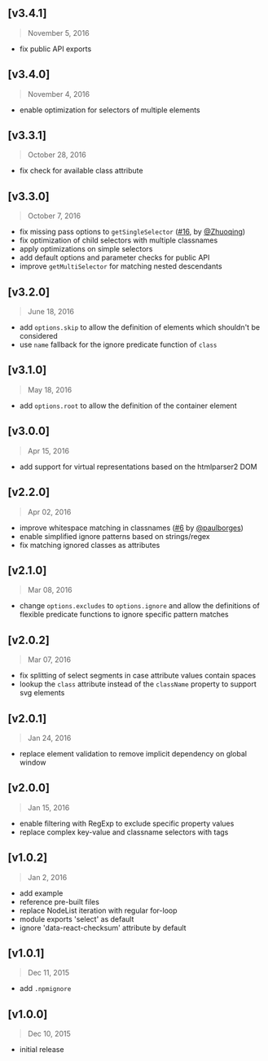 ## [v3.4.1]
> November 5, 2016

- fix public API exports


## [v3.4.0]
> November 4, 2016

- enable optimization for selectors of multiple elements


## [v3.3.1]
> October 28, 2016

- fix check for available class attribute


## [v3.3.0]
> October 7, 2016

- fix missing pass options to `getSingleSelector` ([#16](https://github.com/Autarc/optimal-select/pull/16), by [@Zhuoqing](https://github.com/Zhuoqing))
- fix optimization of child selectors with multiple classnames
- apply optimizations on simple selectors
- add default options and parameter checks for public API
- improve `getMultiSelector` for matching nested descendants


## [v3.2.0]
> June 18, 2016

- add `options.skip` to allow the definition of elements which shouldn't be considered
- use `name` fallback for the ignore predicate function of `class`


## [v3.1.0]
> May 18, 2016

- add `options.root` to allow the definition of the container element


## [v3.0.0]
> Apr 15, 2016

- add support for virtual representations based on the htmlparser2 DOM


## [v2.2.0]
> Apr 02, 2016

- improve whitespace matching in classnames ([#6](https://github.com/Autarc/optimal-select/pull/6) by [@paulborges](https://github.com/pauloborges))
- enable simplified ignore patterns based on strings/regex
- fix matching ignored classes as attributes


## [v2.1.0]
> Mar 08, 2016

- change `options.excludes` to `options.ignore` and allow the definitions of flexible predicate functions to ignore specific pattern matches


## [v2.0.2]
> Mar 07, 2016

- fix splitting of select segments in case attribute values contain spaces
- lookup the `class` attribute instead of the `className` property to support svg elements


## [v2.0.1]
> Jan 24, 2016

- replace element validation to remove implicit dependency on global window


## [v2.0.0]
> Jan 15, 2016

- enable filtering with RegExp to exclude specific property values
- replace complex key-value and classname selectors with tags


## [v1.0.2]
> Jan 2, 2016

- add example
- reference pre-built files
- replace NodeList iteration with regular for-loop
- module exports 'select' as default
- ignore 'data-react-checksum' attribute by default


## [v1.0.1]
> Dec 11, 2015

- add `.npmignore`


## [v1.0.0]
> Dec 10, 2015

- initial release
